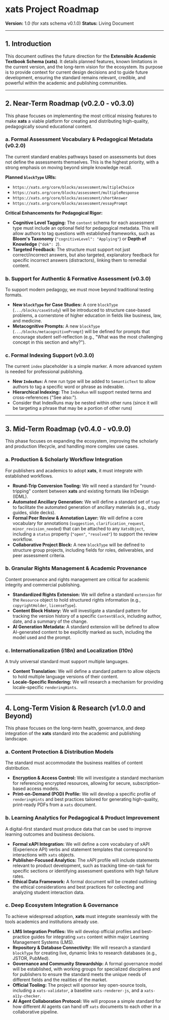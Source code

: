 # xats Project Roadmap

**Version:** 1.0 (for xats schema v0.1.0)
**Status:** Living Document

---
 
## 1. Introduction

This document outlines the future direction for the **Extensible Academic Textbook Schema (xats)**. It details planned features, known limitations in the current version, and the long-term vision for the ecosystem. Its purpose is to provide context for current design decisions and to guide future development, ensuring the standard remains relevant, credible, and powerful within the academic and publishing communities.

---

## 2. Near-Term Roadmap (v0.2.0 - v0.3.0)

This phase focuses on implementing the most critical missing features to make **xats** a viable platform for creating and distributing high-quality, pedagogically sound educational content.

### a. Formal Assessment Vocabulary & Pedagogical Metadata (v0.2.0)

The current standard enables pathways based on assessments but does not define the assessments themselves. This is the highest priority, with a strong emphasis on moving beyond simple knowledge recall.

**Planned `blockType` URIs:**
- `https://xats.org/core/blocks/assessment/multipleChoice`
- `https://xats.org/core/blocks/assessment/multipleResponse`
- `https://xats.org/core/blocks/assessment/shortAnswer`
- `https://xats.org/core/blocks/assessment/essayPrompt`

**Critical Enhancements for Pedagogical Rigor:**
- **Cognitive Level Tagging:** The `content` schema for each assessment type must include an optional field for pedagogical metadata. This will allow authors to tag questions with established frameworks, such as **Bloom's Taxonomy** (`"cognitiveLevel": "Applying"`) or **Depth of Knowledge** (`"dok": 2`).
- **Targeted Feedback:** The structure must support not just correct/incorrect answers, but also targeted, explanatory feedback for specific incorrect answers (distractors), linking them to remedial content.

### b. Support for Authentic & Formative Assessment (v0.3.0)

To support modern pedagogy, we must move beyond traditional testing formats.
- **New `blockType` for Case Studies:** A core `blockType` (`.../blocks/caseStudy`) will be introduced to structure case-based problems, a cornerstone of higher education in fields like business, law, and medicine.
- **Metacognitive Prompts:** A new `blockType` (`.../blocks/metacognitivePrompt`) will be defined for prompts that encourage student self-reflection (e.g., "What was the most challenging concept in this section and why?").

### c. Formal Indexing Support (v0.3.0)

The current `index` placeholder is a simple marker. A more advanced system is needed for professional publishing.
- **New `IndexRun`:** A new run type will be added to `SemanticText` to allow authors to tag a specific word or phrase as indexable.
- **Hierarchical Indexing:** The `IndexRun` will support nested terms and cross-references ("See also:").
- Consider that IndexRuns may be nested within other runs (since it will be targeting a phrase that may be a portion of other runs)

---

## 3. Mid-Term Roadmap (v0.4.0 - v0.9.0)

This phase focuses on expanding the ecosystem, improving the scholarly and production lifecycle, and handling more complex use cases.

### a. Production & Scholarly Workflow Integration

For publishers and academics to adopt **xats**, it must integrate with established workflows.
- **Round-Trip Conversion Tooling:** We will need a standard for "round-tripping" content between **xats** and existing formats like InDesign (IDML).
- **Automated Ancillary Generation:** We will define a standard set of `tags` to facilitate the automated generation of ancillary materials (e.g., study guides, slide decks).
- **Formal Peer Review & Annotation Layer:** We will define a core vocabulary for annotations (`suggestion`, `clarification_request`, `minor_revision_needed`) that can be attached to any `XatsObject`, including a `status` property (`"open"`, `"resolved"`) to support the review workflow.
- **Collaborative Project Block:** A new `blockType` will be defined to structure group projects, including fields for roles, deliverables, and peer assessment criteria.

### b. Granular Rights Management & Academic Provenance

Content provenance and rights management are critical for academic integrity and commercial publishing.
- **Standardized Rights Extension:** We will define a standard `extension` for the `Resource` object to hold structured rights information (e.g., `copyrightHolder`, `licenseType`).
- **Content Block History:** We will investigate a standard pattern for tracking the version history of a specific `ContentBlock`, including author, date, and a summary of the change.
- **AI Generation Metadata:** A standard extension will be defined to allow AI-generated content to be explicitly marked as such, including the model used and the prompt.

### c. Internationalization (i18n) and Localization (l10n)

A truly universal standard must support multiple languages.
- **Content Translation:** We will define a standard pattern to allow objects to hold multiple language versions of their content.
- **Locale-Specific Rendering:** We will research a mechanism for providing locale-specific `renderingHints`.

---

## 4. Long-Term Vision & Research (v1.0.0 and Beyond)

This phase focuses on the long-term health, governance, and deep integration of the **xats** standard into the academic and publishing landscape.

### a. Content Protection & Distribution Models

The standard must accommodate the business realities of content distribution.
- **Encryption & Access Control:** We will investigate a standard mechanism for referencing encrypted resources, allowing for secure, subscription-based access models.
- **Print-on-Demand (POD) Profile:** We will develop a specific profile of `renderingHints` and best practices tailored for generating high-quality, print-ready PDFs from a `xats` document.

### b. Learning Analytics for Pedagogical & Product Improvement

A digital-first standard must produce data that can be used to improve learning outcomes and business decisions.
- **Formal xAPI Integration:** We will define a core vocabulary of xAPI (Experience API) verbs and statement templates that correspond to interactions with `xats` objects.
- **Publisher-Focused Analytics:** The xAPI profile will include statements relevant to product development, such as tracking time-on-task for specific sections or identifying assessment questions with high failure rates.
- **Ethical Data Framework:** A formal document will be created outlining the ethical considerations and best practices for collecting and analyzing student interaction data.

### c. Deep Ecosystem Integration & Governance

To achieve widespread adoption, **xats** must integrate seamlessly with the tools academics and institutions already use.
- **LMS Integration Profiles:** We will develop official profiles and best-practice guides for integrating `xats` content within major Learning Management Systems (LMS).
- **Repository & Database Connectivity:** We will research a standard `blockType` for creating live, dynamic links to research databases (e.g., JSTOR, PubMed).
- **Governance and Community Stewardship:** A formal governance model will be established, with working groups for specialized disciplines and for publishers to ensure the standard meets the unique needs of different fields and the realities of the market.
- **Official Tooling:** The project will sponsor key open-source tools, including a `xats-validator`, a baseline `xats-renderer-js`, and a `xats-a11y-checker`.
- **AI Agent Collaboration Protocol:** We will propose a simple standard for how different AI agents can hand off `xats` documents to each other in a collaborative pipeline.